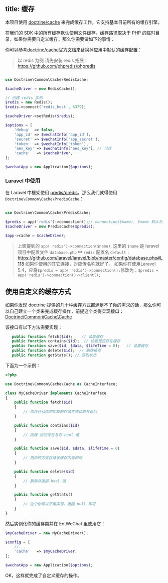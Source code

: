 title: 缓存
---

本项目使用 [doctrine/cache](https://github.com/doctrine/cache) 来完成缓存工作，它支持基本目前所有的缓存引擎。

在我们的 SDK 中的所有缓存默认使用文件缓存，缓存路径取决于 PHP 的临时目录，如果你需要自定义缓存，那么你需要做如下的事情：

你可以参考[doctrine/cache官方文档](http://doctrine-orm.readthedocs.org/projects/doctrine-orm/en/latest/reference/caching.html)来替换掉应用中默认的缓存配置：

> 以 redis 为例
> 请先安装 redis 拓展：https://github.com/phpredis/phpredis

```php

use Doctrine\Common\Cache\RedisCache;

$cacheDriver = new RedisCache();

// 创建 redis 实例
$redis = new Redis();
$redis->connect('redis_host', 6379);

$cacheDriver->setRedis($redis);

$options = [
    'debug'  => false,
    'app_id' => $wechatInfo['app_id'],
    'secret' => $wechatInfo['app_secret'],
    'token'  => $wechatInfo['token'],
    'aes_key' => $wechatInfo['aes_key'], // 可选
    'cache'   => $cacheDriver,
];

$wechatApp = new Application($options);
```

### Laravel 中使用

在 Laravel 中框架使用 [predis/predis](https://github.com/nrk/predis)，那么我们就得使用 `Doctrine\Common\Cache\PredisCache`：

```php

use Doctrine\Common\Cache\PredisCache;

$predis = app('redis')->connection();// connection($name), $name 默认为 `default`
$cacheDriver = new PredisCache($predis);

$app->cache = $cacheDriver;
```

> 上面提到的 `app('redis')->connection($name)`, 这里的 `$name` 是 laravel 项目中配置文件 `database.php` 中 `redis` 配置名 `default`：https://github.com/laravel/laravel/blob/master/config/database.php#L118
> 如果你使用的其它连接，对应传名称就好了。
> 如果你在使用Laravel 5.4，应将`$predis = app('redis')->connection();`修改为：`$predis = app('redis')->connection()->client();`

## 使用自定义的缓存方式

如果你发现 doctrine 提供的几十种缓存方式都满足不了你的需求的话，那么你可以自己建立一个类来完成缓存操作，前提这个类得实现接口：[Doctrine\Common\Cache\Cache](https://github.com/doctrine/cache/blob/master/lib/Doctrine/Common/Cache/Cache.php)

该接口有以下方法需要实现：

```php
   public function fetch($id);    // 读取缓存
   public function contains($id);  // 检查是否存在缓存
   public function save($id, $data, $lifeTime = 0);   // 设置缓存
   public function delete($id);  // 删除缓存
   public function getStats(); // 获取状态
```

下面为一个示例：

```php
<?php

use Doctrine\Common\Cache\Cache as CacheInterface;

class MyCacheDriver implements CacheInterface
{
    public function fetch($id)
    {
        // 你自己从你想实现的存储方式读取并返回
    }

    public function contains($id)
    {
        // 同理 返回存在与否 bool 值
    }

    public function save($id, $data, $lifeTime = 0)
    {
        // 用你的方式存储该缓存内容即可
    }

    public function delete($id)
    {
        // 删除并返回 bool 值
    }

    public function getStats()
    {
        // 这个你可以不用实现，返回 null 即可
    }
}
```

然后实例化你的缓存类并在 EntWeChat 里使用它：

```php
$myCacheDriver = new MyCacheDriver();

$config = [
    //...
    'cache'   => $myCacheDriver,
];

$wechatApp = new Application($options);
```

OK，这样就完成了自定义缓存的操作。
